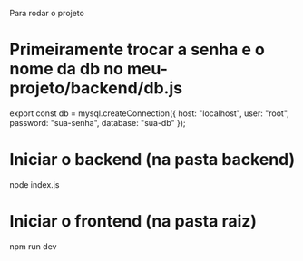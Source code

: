 Para rodar o projeto

# Primeiramente trocar a senha e o nome da db no meu-projeto/backend/db.js

export const db = mysql.createConnection({
    host: "localhost",
    user: "root",
    password: "sua-senha",
    database: "sua-db"
});

# Iniciar o backend (na pasta backend)
node index.js

# Iniciar o frontend (na pasta raiz)
npm run dev

